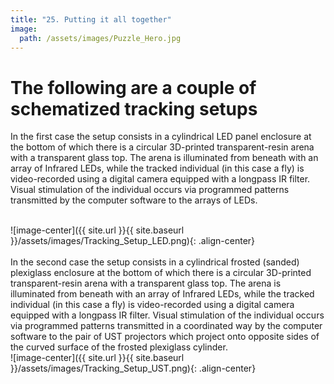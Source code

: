 ```yaml
---
title: "25. Putting it all together"
image: 
  path: /assets/images/Puzzle_Hero.jpg
---
```


<!--- # General concepts --->

# The following are a couple of schematized tracking setups
In the first case the setup consists in a cylindrical LED panel enclosure at the bottom of which there is a circular 3D-printed transparent-resin arena with a transparent glass top. The arena is illuminated from beneath with an array of Infrared LEDs, while the tracked individual (in this case a fly) is video-recorded using a digital camera equipped with a longpass IR filter. Visual stimulation of the individual occurs via programmed patterns transmitted by the computer software to the arrays of LEDs.

<br />
![image-center]({{ site.url }}{{ site.baseurl }}/assets/images/Tracking_Setup_LED.png){: .align-center}  

<br />
<br />
In the second case the setup consists in a cylindrical frosted (sanded) plexiglass enclosure at the bottom of which there is a circular 3D-printed transparent-resin arena with a transparent glass top. The arena is illuminated from beneath with an array of Infrared LEDs, while the tracked individual (in this case a fly) is video-recorded using a digital camera equipped with a longpass IR filter. Visual stimulation of the individual occurs via programmed patterns transmitted in a coordinated way by the computer software to the pair of UST projectors which project onto opposite sides of the curved surface of the frosted plexiglass cylinder.

<br />
![image-center]({{ site.url }}{{ site.baseurl }}/assets/images/Tracking_Setup_UST.png){: .align-center} 



